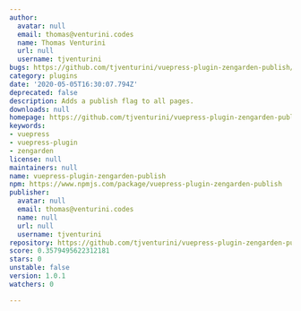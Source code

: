 ```yaml
---
author:
  avatar: null
  email: thomas@venturini.codes
  name: Thomas Venturini
  url: null
  username: tjventurini
bugs: https://github.com/tjventurini/vuepress-plugin-zengarden-publish/issues
category: plugins
date: '2020-05-05T16:30:07.794Z'
deprecated: false
description: Adds a publish flag to all pages.
downloads: null
homepage: https://github.com/tjventurini/vuepress-plugin-zengarden-publish#readme
keywords:
- vuepress
- vuepress-plugin
- zengarden
license: null
maintainers: null
name: vuepress-plugin-zengarden-publish
npm: https://www.npmjs.com/package/vuepress-plugin-zengarden-publish
publisher:
  avatar: null
  email: thomas@venturini.codes
  name: null
  url: null
  username: tjventurini
repository: https://github.com/tjventurini/vuepress-plugin-zengarden-publish
score: 0.3579495622312181
stars: 0
unstable: false
version: 1.0.1
watchers: 0

---
```


